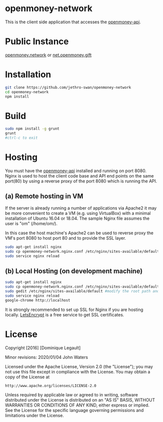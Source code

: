 # openmoney-network

This is the client side application that accesses the [openmoney-api](https://github.com/jethro-swan/openmoney-api).

# Public Instance

[openmoney.network](https://openmoney.network) or [net.openmoney.gift](https://net.openmoney.gift)

# Installation

```sh
git clone https://github.com/jethro-swan/openmoney-network
cd openmoney-network
npm install
```

# Build

```sh
sudo npm install -g grunt
grunt
#ctrl-c to exit
```

# Hosting

You must have the [openmoney-api](https://github.com/jethro-swan/openmoney-api) installed and running on port 8080. Nginx is used to host the client code base and API end points on the same port(80) by using a reverse proxy of the port 8080 which is running the API.

## (a) Remote hosting in VM

If the server is already running a number of applications via Apache2 it may be more convenient to create a VM (e.g. using VirtualBox) with a minimal installation of Ubuntu 16.04 or 18.04.  The sample Nginx file assumes the user is "om" (/home/om/).

In this case the host machine's Apache2 can be used to reverse proxy the VM's port 8080 to host port 80 and to provide the SSL layer.

```sh
sudo apt-get install nginx
sudo cp openmoney-network.nginx.conf /etc/nginx/sites-available/default
sudo service nginx reload
```
## (b) Local Hosting (on development machine)

```sh
sudo apt-get install nginx
sudo cp openmoney-network.nginx.conf /etc/nginx/sites-available/default
sudo gedit /etc/nginx/sites-available/default #modify the root path and the location / alias path to this repo path
sudo service nginx reload
google-chrome http://localhost
```

It is strongly recommended to set up SSL for Nginx if you are hosting locally. [LetsEncrypt](https://letsencrypt.org/) is a free service to get SSL certificates.

# License

Copyright [2016] [Dominique Legault]

Minor revisions:
  2020/01/04 John Waters

Licensed under the Apache License, Version 2.0 (the "License");
you may not use this file except in compliance with the License.
You may obtain a copy of the License at

    http://www.apache.org/licenses/LICENSE-2.0

Unless required by applicable law or agreed to in writing, software
distributed under the License is distributed on an "AS IS" BASIS,
WITHOUT WARRANTIES OR CONDITIONS OF ANY KIND, either express or implied.
See the License for the specific language governing permissions and
limitations under the License.
